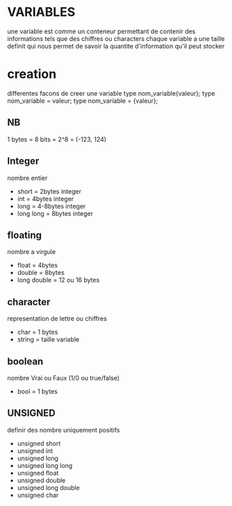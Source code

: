 # VARIABLES
une variable est comme un conteneur permettant de contenir des informations tels que des chiffres ou characters
chaque variable a une taille definit qui nous permet de savoir la quantite d'information qu'il peut stocker

# creation
differentes facons de creer une variable
type nom_variable{valeur};
type nom_variable = valeur;
type nom_variable = {valeur};

## NB
1 bytes = 8 bits = 2^8 = (-123, 124)

## Integer

nombre entier
- short = 2bytes integer
- int = 4bytes integer
- long = 4-8bytes integer
- long long = 8bytes integer

## floating

nombre a virgule
- float = 4bytes
- double = 8bytes
- long double = 12 ou 16 bytes

## character

representation de lettre ou chiffres
- char = 1 bytes
- string = taille variable

## boolean

nombre Vrai ou Faux (1/0 ou true/false)
- bool = 1 bytes

## UNSIGNED 

definir des nombre uniquement positifs
- unsigned short
- unsigned int
- unsigned long
- unsigned long long
- unsigned float
- unsigned double
- unsigned long double
- unsigned char
